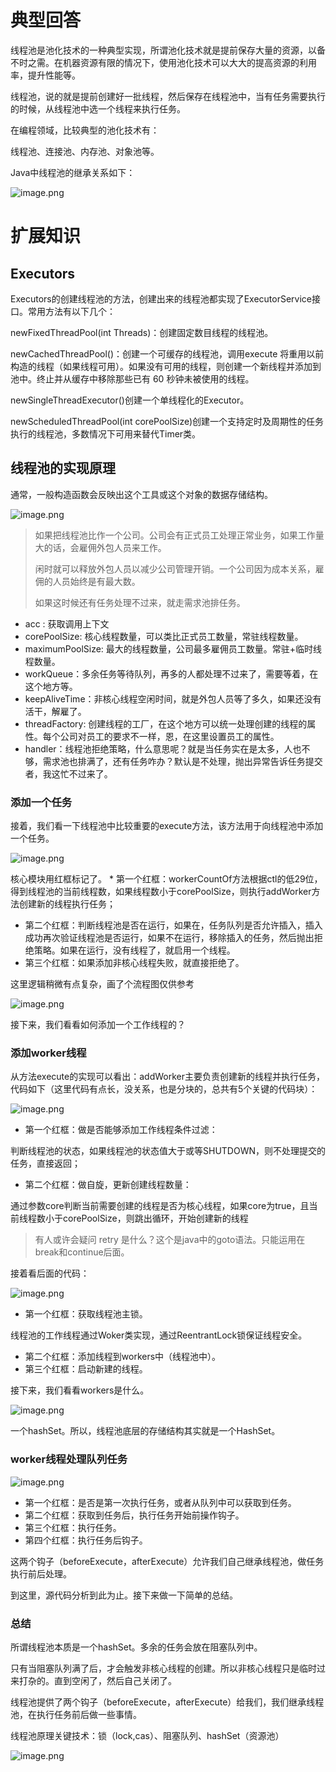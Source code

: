 # 典型回答

线程池是池化技术的一种典型实现，所谓池化技术就是提前保存大量的资源，以备不时之需。在机器资源有限的情况下，使用池化技术可以大大的提高资源的利用率，提升性能等。

线程池，说的就是提前创建好一批线程，然后保存在线程池中，当有任务需要执行的时候，从线程池中选一个线程来执行任务。

在编程领域，比较典型的池化技术有：

线程池、连接池、内存池、对象池等。

Java中线程池的继承关系如下：

![image.png](https://cdn.nlark.com/yuque/0/2023/png/5378072/1690526418418-4b39475b-cc1a-4a94-80f6-7ac9d9dfa326.png#averageHue=%23fdfdfc&clientId=u744d7111-b00f-4&from=paste&height=424&id=u3660bfd7&originHeight=424&originWidth=696&originalType=binary&ratio=1&rotation=0&showTitle=false&size=25279&status=done&style=none&taskId=ua278c2f8-6fc9-449e-8d9a-e45e4ed389c&title=&width=696)

# 扩展知识

## Executors

Executors的创建线程池的方法，创建出来的线程池都实现了ExecutorService接口。常用方法有以下几个：

newFixedThreadPool(int Threads)：创建固定数目线程的线程池。

newCachedThreadPool()：创建一个可缓存的线程池，调用execute 将重用以前构造的线程（如果线程可用）。如果没有可用的线程，则创建一个新线程并添加到池中。终止并从缓存中移除那些已有 60 秒钟未被使用的线程。

newSingleThreadExecutor()创建一个单线程化的Executor。

newScheduledThreadPool(int corePoolSize)创建一个支持定时及周期性的任务执行的线程池，多数情况下可用来替代Timer类。

## 线程池的实现原理

通常，一般构造函数会反映出这个工具或这个对象的数据存储结构。

![image.png](https://cdn.nlark.com/yuque/0/2022/png/5378072/1665583372538-e0e9a869-89bd-4232-b627-b0de62c4e966.png#averageHue=%23313335&clientId=u19596ecc-40ce-4&from=paste&id=u54471cd5&originHeight=730&originWidth=1029&originalType=url&ratio=1&rotation=0&showTitle=false&size=569639&status=done&style=none&taskId=u28fee8e8-8063-426a-bfdc-22407a99a36&title=)

> 如果把线程池比作一个公司。公司会有正式员工处理正常业务，如果工作量大的话，会雇佣外包人员来工作。
>  
> 闲时就可以释放外包人员以减少公司管理开销。一个公司因为成本关系，雇佣的人员始终是有最大数。
>  
> 如果这时候还有任务处理不过来，就走需求池排任务。


-  acc : 获取调用上下文 
-  corePoolSize: 核心线程数量，可以类比正式员工数量，常驻线程数量。 
-  maximumPoolSize: 最大的线程数量，公司最多雇佣员工数量。常驻+临时线程数量。 
-  workQueue：多余任务等待队列，再多的人都处理不过来了，需要等着，在这个地方等。 
-  keepAliveTime：非核心线程空闲时间，就是外包人员等了多久，如果还没有活干，解雇了。 
-  threadFactory: 创建线程的工厂，在这个地方可以统一处理创建的线程的属性。每个公司对员工的要求不一样，恩，在这里设置员工的属性。 
-  handler：线程池拒绝策略，什么意思呢？就是当任务实在是太多，人也不够，需求池也排满了，还有任务咋办？默认是不处理，抛出异常告诉任务提交者，我这忙不过来了。 

### 添加一个任务

接着，我们看一下线程池中比较重要的execute方法，该方法用于向线程池中添加一个任务。

![image.png](https://cdn.nlark.com/yuque/0/2022/png/5378072/1665583380723-ab7ae011-3928-4fea-9976-5064c495533f.png#averageHue=%23313133&clientId=u19596ecc-40ce-4&from=paste&id=u6196d734&originHeight=787&originWidth=841&originalType=url&ratio=1&rotation=0&showTitle=false&size=450274&status=done&style=none&taskId=u2d8c3494-ac16-4547-9865-8eac7787d9e&title=)

核心模块用红框标记了。 * 第一个红框：workerCountOf方法根据ctl的低29位，得到线程池的当前线程数，如果线程数小于corePoolSize，则执行addWorker方法创建新的线程执行任务；

-  第二个红框：判断线程池是否在运行，如果在，任务队列是否允许插入，插入成功再次验证线程池是否运行，如果不在运行，移除插入的任务，然后抛出拒绝策略。如果在运行，没有线程了，就启用一个线程。 
-  第三个红框：如果添加非核心线程失败，就直接拒绝了。 

这里逻辑稍微有点复杂，画了个流程图仅供参考

![image.png](https://cdn.nlark.com/yuque/0/2023/png/5378072/1694327729307-bcbe1c63-9cfe-4a5d-8b8b-3a5cc1bbdb93.png#averageHue=%23fbfbfb&clientId=u8e9daa47-1734-4&from=paste&height=591&id=uac2f35eb&originHeight=887&originWidth=680&originalType=binary&ratio=1.5&rotation=0&showTitle=false&size=68970&status=done&style=none&taskId=ub936f23f-d0a5-46c5-addb-febb25819ba&title=&width=453.3333333333333)

接下来，我们看看如何添加一个工作线程的？

### 添加worker线程

从方法execute的实现可以看出：addWorker主要负责创建新的线程并执行任务，代码如下（这里代码有点长，没关系，也是分块的，总共有5个关键的代码块）：

![image.png](https://cdn.nlark.com/yuque/0/2022/png/5378072/1665583392891-88977751-8c66-43e5-97e3-4f67d7e5d5da.png#averageHue=%23303334&clientId=u19596ecc-40ce-4&from=paste&id=u58aeeb01&originHeight=536&originWidth=808&originalType=url&ratio=1&rotation=0&showTitle=false&size=276000&status=done&style=none&taskId=uec6338a9-39ed-4646-873d-44659d17a1a&title=)

- 第一个红框：做是否能够添加工作线程条件过滤：

判断线程池的状态，如果线程池的状态值大于或等SHUTDOWN，则不处理提交的任务，直接返回；

- 第二个红框：做自旋，更新创建线程数量：

通过参数core判断当前需要创建的线程是否为核心线程，如果core为true，且当前线程数小于corePoolSize，则跳出循环，开始创建新的线程

> 有人或许会疑问 retry 是什么？这个是java中的goto语法。只能运用在break和continue后面。


接着看后面的代码：

![image.png](https://cdn.nlark.com/yuque/0/2022/png/5378072/1665583398448-96e1f25c-11d4-4f2d-963b-a77d5dc66605.png#averageHue=%232d2e30&clientId=u19596ecc-40ce-4&from=paste&id=u90ea1559&originHeight=751&originWidth=1080&originalType=url&ratio=1&rotation=0&showTitle=false&size=468573&status=done&style=none&taskId=u880aabac-6c5a-4fc3-838b-1a294b8723c&title=)

- 第一个红框：获取线程池主锁。

线程池的工作线程通过Woker类实现，通过ReentrantLock锁保证线程安全。

-  第二个红框：添加线程到workers中（线程池中）。 
-  第三个红框：启动新建的线程。 

接下来，我们看看workers是什么。

![image.png](https://cdn.nlark.com/yuque/0/2022/png/5378072/1665583403290-03aa2525-8dea-45fd-bd66-f5080a87e520.png#averageHue=%2330372e&clientId=u19596ecc-40ce-4&from=paste&id=u0f9cd953&originHeight=181&originWidth=762&originalType=url&ratio=1&rotation=0&showTitle=false&size=119011&status=done&style=none&taskId=u72c7b0f0-2bf0-4cae-a440-09888f5151e&title=)

一个hashSet。所以，线程池底层的存储结构其实就是一个HashSet。

### worker线程处理队列任务

![image.png](https://cdn.nlark.com/yuque/0/2022/png/5378072/1665583408081-ea7bf94f-bfeb-47ed-ac54-35b29d74ce04.png#averageHue=%23353538&clientId=u19596ecc-40ce-4&from=paste&id=u757e957e&originHeight=766&originWidth=1080&originalType=url&ratio=1&rotation=0&showTitle=false&size=387634&status=done&style=none&taskId=ue8cdaeb5-1c7b-43b9-932c-21e2da61d00&title=)

-  第一个红框：是否是第一次执行任务，或者从队列中可以获取到任务。 
-  第二个红框：获取到任务后，执行任务开始前操作钩子。 
-  第三个红框：执行任务。 
-  第四个红框：执行任务后钩子。 

这两个钩子（beforeExecute，afterExecute）允许我们自己继承线程池，做任务执行前后处理。

到这里，源代码分析到此为止。接下来做一下简单的总结。

### 总结

所谓线程池本质是一个hashSet。多余的任务会放在阻塞队列中。

只有当阻塞队列满了后，才会触发非核心线程的创建。所以非核心线程只是临时过来打杂的。直到空闲了，然后自己关闭了。

线程池提供了两个钩子（beforeExecute，afterExecute）给我们，我们继承线程池，在执行任务前后做一些事情。

线程池原理关键技术：锁（lock,cas）、阻塞队列、hashSet（资源池）

![image.png](https://cdn.nlark.com/yuque/0/2022/png/5378072/1665583415878-bc11357f-f6d2-4b8a-9cff-65208041b54e.png#averageHue=%23fbf9f7&clientId=u19596ecc-40ce-4&from=paste&id=ua9b621a2&originHeight=425&originWidth=820&originalType=url&ratio=1&rotation=0&showTitle=false&size=108494&status=done&style=none&taskId=u360257e3-12a7-48a4-a7ff-dd165e5125b&title=)
